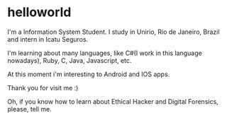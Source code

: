 # helloworld

I'm a Information System Student. I study in Unirio, Rio de Janeiro, Brazil and intern in Icatu Seguros. 

I'm learning about many languages, like C#(I work in this language nowadays), Ruby, C, Java, Javascript, etc. 

At this moment i'm interesting to Android and IOS apps. 

Thank you for visit me :) 

Oh, if you know how to learn about Ethical Hacker and Digital Forensics, please, tell me. 
